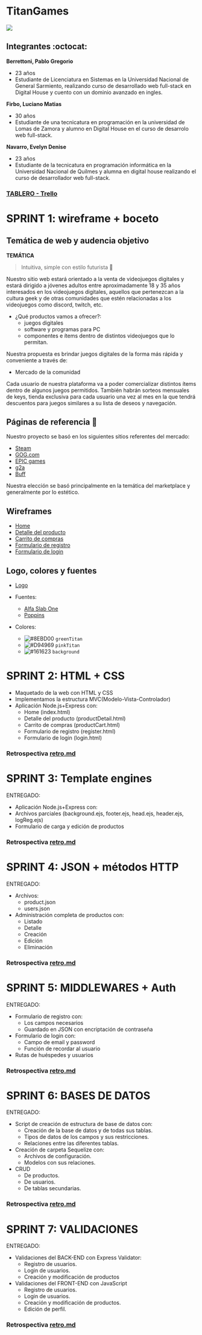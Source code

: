 # TitanGames
![](https://github.com/lucianofirbo/Grupo_3_TitanGames/blob/master/public/img/logo.png)

## Integrantes :octocat:
**Berrettoni, Pablo Gregorio**

- 23 años
- Estudiante de Licenciatura en Sistemas en la Universidad Nacional de General Sarmiento, realizando curso de desarrollado web full-stack en Digital House y cuento con un dominio avanzado en ingles.

**Firbo, Luciano Matias**

- 30 años
- Estudiante de una tecnicatura en programación en la universidad de Lomas de Zamora y alumno en Digital House en el curso de desarrolo web full-stack.

**Navarro, Evelyn Denise**
- 23 años
- Estudiante de la tecnicatura en programación informática en la Universidad Nacional de Quilmes y alumna en digital house realizando el curso de desarrollador web full-stack.

### [TABLERO - Trello](https://trello.com/b/z7Q4GyE1/grupo-3-uwu-c8)

# SPRINT 1: wireframe + boceto

## Temática de web y audencia objetivo
**TEMÁTICA**

>Intuitiva, simple con estilo futurista :rocket:

Nuestro sitio web estará orientado a la venta de videojuegos digitales y estará dirigido a jóvenes adultos entre aproximadamente 18 y 35 años interesados en los videojuegos digitales, aquellos que pertenezcan a la cultura geek y de otras comunidades que estén relacionadas a los videojuegos como discord, twitch, etc.
- ¿Qué productos vamos a ofrecer?:
    - juegos digitales
    - software y programas para PC
    - componentes e ítems dentro de distintos videojuegos que lo permitan.
 
Nuestra propuesta es brindar juegos digitales de la forma más rápida y conveniente a través de:
- Mercado de la comunidad

Cada usuario de nuestra plataforma va a poder comercializar distintos ítems dentro de algunos juegos permitidos.
También habrán sorteos mensuales de keys, tienda exclusiva para cada usuario una vez al mes en la que tendrá descuentos para juegos similares a su lista de deseos y navegación.

## Páginas de referencia :link:

Nuestro proyecto se basó en los siguientes sitios referentes del mercado:
- [Steam](https://store.steampowered.com/?l=spanish)
- [GOG.com](https://www.gog.com/) 
- [EPIC games](https://www.epicgames.com/site/es-ES/home)
- [g2a](https://www.g2a.com/)
- [Buff](https://buff.game/)

Nuestra elección se basó principalmente en la temática del marketplace y generalmente por lo estético.

## Wireframes

- [Home](https://github.com/lucianofirbo/Grupo_3_TitanGames/blob/master/Wireframe/Escritorio/Home/Home%20-%20Escritorio.png)
- [Detalle del producto](https://github.com/lucianofirbo/Grupo_3_TitanGames/blob/master/Wireframe/Escritorio/Detalle%20de%20producto/Detalle%20del%20producto.jpg)
- [Carrito de compras](https://github.com/lucianofirbo/Grupo_3_TitanGames/blob/master/Wireframe/Escritorio/Carrito/Carrito-desktop.PNG)
- [Formulario de registro](https://github.com/lucianofirbo/Grupo_3_TitanGames/blob/master/Wireframe/Escritorio/Registro/registro-popup.PNG)
- [Formulario de login](https://github.com/lucianofirbo/Grupo_3_TitanGames/blob/master/Wireframe/Escritorio/Login/Pop%20up%20Login%20-%20Desktop_Tablet.PNG)


## Logo, colores y fuentes

- [Logo](https://github.com/lucianofirbo/Grupo_3_TitanGames/blob/master/public/img/logo.png)
- Fuentes:
    - [Alfa Slab One](https://github.com/lucianofirbo/Grupo_3_TitanGames/blob/master/design/Fuente/AlfaSlabOne-Regular.ttf) 
    - [Poppins](https://github.com/lucianofirbo/Grupo_3_TitanGames/blob/master/design/Fuente/Poppins-Light.ttf) 
- Colores:
 
    - ![#8EBD00](https://via.placeholder.com/15/8EBD00/000000?text=+) `greenTitan`
    - ![#D94969](https://via.placeholder.com/15/D94969/000000?text=+) `pinkTitan`
    - ![#161623](https://via.placeholder.com/15/161623/000000?text=+) `background`

# SPRINT 2: HTML + CSS

- Maquetado de la web con HTML y CSS
- Implementamos la estructura MVC(Modelo-Vista-Controlador)
- Aplicación Node.js+Express con:
    - Home (index.html)
    - Detalle del producto (productDetail.html)
    - Carrito de compras (productCart.html)
    - Formulario de registro (register.html)
    - Formulario de login (login.html)

### Retrospectiva [retro.md](https://github.com/lucianofirbo/Grupo_3_TitanGames/blob/master/retro.md)
   
# SPRINT 3: Template engines

ENTREGADO:
- Aplicación Node.js+Express con:
- Archivos parciales (background.ejs, footer.ejs, head.ejs, header.ejs, logReg.ejs)
- Formulario de carga y edición de productos
        
### Retrospectiva [retro.md](https://github.com/lucianofirbo/Grupo_3_TitanGames/blob/master/retro.md)

# SPRINT 4: JSON + métodos HTTP

ENTREGADO:
- Archivos:
    - product.json
    - users.json
- Administración completa de productos con:
    - Listado
    - Detalle
    - Creación
    - Edición
    - Eliminación

### Retrospectiva [retro.md](https://github.com/lucianofirbo/Grupo_3_TitanGames/blob/master/retro.md)

# SPRINT 5: MIDDLEWARES + Auth

ENTREGADO:
- Formulario de registro con:
    - Los campos necesarios
    - Guardado en JSON con encriptación de contraseña
- Formulario de login con:
    - Campo de email y password
    - Función de recordar al usuario
- Rutas de huéspedes y usuarios

### Retrospectiva [retro.md](https://github.com/lucianofirbo/Grupo_3_TitanGames/blob/master/retro.md)

# SPRINT 6: BASES DE DATOS

ENTREGADO:
- Script de creación de estructura de base de datos con:
    - Creación de la base de datos y de todas sus tablas.
    - Tipos de datos de los campos y sus restricciones.
    - Relaciones entre las diferentes tablas.
- Creación de carpeta Sequelize con:
    - Archivos de configuración.
    - Modelos con sus relaciones.
- CRUD
    - De productos.
    - De usuarios.
    - De tablas secundarias.
 
### Retrospectiva [retro.md](https://github.com/lucianofirbo/Grupo_3_TitanGames/blob/master/retro.md)

# SPRINT 7: VALIDACIONES

ENTREGADO:
- Validaciones del BACK-END con Express Validator:
    - Registro de usuarios.
    - Login de usuarios.
    - Creación y modificación de productos
- Validaciones del FRONT-END con JavaScript
    - Registro de usuarios.
    - Login de usuarios.
    - Creación y modificación de productos.
    - Edición de perfil.
 
### Retrospectiva [retro.md](https://github.com/lucianofirbo/Grupo_3_TitanGames/blob/master/retro.md)



